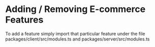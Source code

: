 # Adding / Removing E-commerce Features

To add a feature simply import that particular feature under the file packages/client/src/modules.ts and packages/server/src/modules.ts
